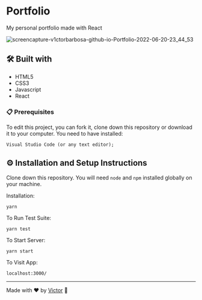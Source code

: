 # Portfolio
My personal portfolio made with React

![screencapture-v1ctorbarbosa-github-io-Portfolio-2022-06-20-23_44_53](https://user-images.githubusercontent.com/101783823/174705358-72343e45-1003-4c8b-abd0-0e1bfe3fecc3.png)


## 🛠️ Built with

* HTML5
* CSS3
* Javascript
* React

### 📋 Prerequisites

To edit this project, you can fork it, clone down this repository or download it to your computer. You need to have installed:

```
Visual Studio Code (or any text editor);
```

## ⚙️ Installation and Setup Instructions

Clone down this repository. You will need `node` and `npm` installed globally on your machine.  

Installation:

`yarn`  

To Run Test Suite:  

`yarn test`  

To Start Server:

`yarn start`  

To Visit App:

`localhost:3000/`

---
Made with ❤️ by [Victor](https://github.com/V1ctorBarbosa) 🐶
